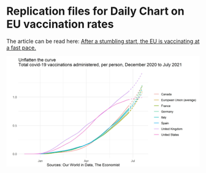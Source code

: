 # Replication files for Daily Chart on EU vaccination rates

The article can be read here: [After a stumbling start, the EU is vaccinating at a fast pace.](https://www.economist.com/graphic-detail/2021/06/23/after-a-stumbling-start-the-eu-is-vaccinating-at-a-fast-pace)  

![Unflatten](Unflatten_cropped.jpg)  

  


